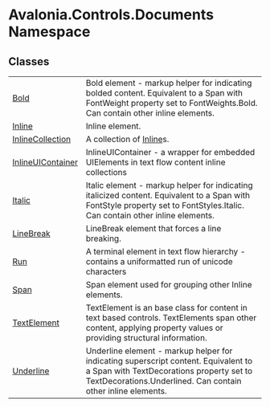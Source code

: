 # Avalonia.Controls.Documents Namespace






## Classes
<table>
<tr>
<td><a href="T_Avalonia_Controls_Documents_Bold">Bold</a></td>
<td>Bold element - markup helper for indicating bolded content. Equivalent to a Span with FontWeight property set to FontWeights.Bold. Can contain other inline elements.</td>
</tr>
<tr>
<td><a href="T_Avalonia_Controls_Documents_Inline">Inline</a></td>
<td>Inline element.</td>
</tr>
<tr>
<td><a href="T_Avalonia_Controls_Documents_InlineCollection">InlineCollection</a></td>
<td>A collection of <a href="T_Avalonia_Controls_Documents_Inline">Inline</a>s.</td>
</tr>
<tr>
<td><a href="T_Avalonia_Controls_Documents_InlineUIContainer">InlineUIContainer</a></td>
<td>InlineUIContainer - a wrapper for embedded UIElements in text flow content inline collections</td>
</tr>
<tr>
<td><a href="T_Avalonia_Controls_Documents_Italic">Italic</a></td>
<td>Italic element - markup helper for indicating italicized content. Equivalent to a Span with FontStyle property set to FontStyles.Italic. Can contain other inline elements.</td>
</tr>
<tr>
<td><a href="T_Avalonia_Controls_Documents_LineBreak">LineBreak</a></td>
<td>LineBreak element that forces a line breaking.</td>
</tr>
<tr>
<td><a href="T_Avalonia_Controls_Documents_Run">Run</a></td>
<td>A terminal element in text flow hierarchy - contains a uniformatted run of unicode characters</td>
</tr>
<tr>
<td><a href="T_Avalonia_Controls_Documents_Span">Span</a></td>
<td>Span element used for grouping other Inline elements.</td>
</tr>
<tr>
<td><a href="T_Avalonia_Controls_Documents_TextElement">TextElement</a></td>
<td>TextElement is an base class for content in text based controls. TextElements span other content, applying property values or providing structural information.</td>
</tr>
<tr>
<td><a href="T_Avalonia_Controls_Documents_Underline">Underline</a></td>
<td>Underline element - markup helper for indicating superscript content. Equivalent to a Span with TextDecorations property set to TextDecorations.Underlined. Can contain other inline elements.</td>
</tr>
</table>